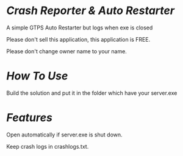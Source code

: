 # *Crash Reporter & Auto Restarter*
A simple GTPS Auto Restarter but logs when exe is closed

Please don't sell this application, this application is FREE.

Please don't change owner name to your name.

# *How To Use*
Build the solution and put it in the folder which have your server.exe

# *Features*
Open automatically if server.exe is shut down.

Keep crash logs in crashlogs.txt.
